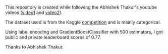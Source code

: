 This repository is created while following the Abhishek Thakur's youtube videos ([video1](https://www.youtube.com/watch?v=zcqgj-Udcqs&t=51s) and [video2](https://www.youtube.com/watch?v=ArygUBY0QXw)).

The dataset used is from the Kaggle [competition](https://www.kaggle.com/c/cat-in-the-dat) and is mainly categorical.

Using label encoding and GradientBoostClassifier with 500 estimators, I got public and private leaderboard scores of 0.77.

Thanks to Abhishek Thakur.


